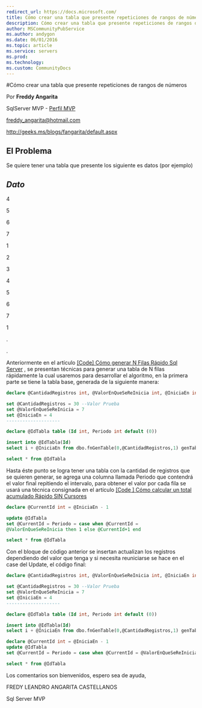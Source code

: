 ```yaml
---
redirect_url: https://docs.microsoft.com/
title: Cómo crear una tabla que presente repeticiones de rangos de números
description: Cómo crear una tabla que presente repeticiones de rangos de números
author: MSCommunityPubService
ms.author: andygon
ms.date: 06/01/2016
ms.topic: article
ms.service: servers
ms.prod: 
ms.technology:
ms.custom: CommunityDocs
---
```


#Cómo crear una tabla que presente repeticiones de rangos de números


Por **Freddy Angarita**

SqlServer MVP - [Perfil
MVP](https://mvp.support.microsoft.com/es-es/mvp/Freddy%20Leandro%20Angarita%20Castellanos-4028407)

<freddy_angarita@hotmail.com>

<http://geeks.ms/blogs/fangarita/default.aspx>



El Problema
-----------

Se quiere tener una tabla que presente los siguiente es datos (por
ejemplo)

  *Dato*
  ------------
  4
  
  5
  
  6
  
  7
  
  1
  
  2
  
  3
  
  4
  
  5
  
  6
  
  7
  
  1
  
  .
  
  .

Anteriormente en el artículo [
\[Code\] Cómo generar N Filas Rápido Sql
Server](http://geeks.ms/blogs/fangarita/archive/2010/12/22/code-c-243-mo-generar-n-filas-r-225-pido-sql-server.aspx) ,
se presentan técnicas para generar una tabla de N filas rápidamente la
cual usaremos para desarrollar el algoritmo, en la primera parte se
tiene la tabla base, generada de la siguiente manera:
```SQL
declare @CantidadRegistros int, @ValorEnQueSeReInicia int, @IniciaEn int

set @CantidadRegistros = 30 --Valor Prueba
set @ValorEnQueSeReInicia = 7
set @IniciaEn = 4
--------------------

declare @IdTabla table (Id int, Periodo int default (0))

insert into @IdTabla(Id)
select i + @IniciaEn from dbo.fnGenTable(0,@CantidadRegistros,1) genTable

select * from @IdTabla
```
Hasta éste punto se logra tener una tabla con la cantidad de registros
que se quieren generar, se agrega una columna llamada Periodo que
contendrá el valor final repitiendo el intervalo, para obtener el valor
por cada fila se usará una técnica consignada en el artículo [
[Code
]
Cómo calcular un total acumulado Rápido SIN
Cursores](http://geeks.ms/blogs/fangarita/archive/2010/10/28/code-c-243-mo-calcular-un-total-acumulado-r-225-pido-sin-cursores.aspx)
```SQL
declare @CurrentId int = @IniciaEn - 1

update @IdTabla
set @CurrentId = Periodo = case when @CurrentId =
@ValorEnQueSeReInicia then 1 else @CurrentId+1 end

select * from @IdTabla
```
Con el bloque de código anterior se insertan actualizan los registros
dependiendo del valor que tenga y si necesita reuniciarse se hace en el
case del Update, el código final:
``` SQL
declare @CantidadRegistros int, @ValorEnQueSeReInicia int, @IniciaEn int

set @CantidadRegistros = 30 --Valor Prueba
set @ValorEnQueSeReInicia = 7
set @IniciaEn = 4
--------------------

declare @IdTabla table (Id int, Periodo int default (0))

insert into @IdTabla(Id)
select i + @IniciaEn from dbo.fnGenTable(0,@CantidadRegistros,1) genTable

declare @CurrentId int = @IniciaEn - 1
update @IdTabla
set @CurrentId = Periodo = case when @CurrentId = @ValorEnQueSeReInicia then 1 else @CurrentId+1 end

select * from @IdTabla
```
Los comentarios son bienvenidos, espero sea de ayuda,

FREDY LEANDRO ANGARITA CASTELLANOS

Sql Server MVP




